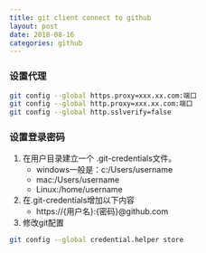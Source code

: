 ```yaml
---
title: git client connect to github 
layout: post
date: 2018-08-16
categories: github
---
```


### 设置代理

```bash
git config --global https.proxy=xxx.xx.com:端口
git config --global http.proxy=xxx.xx.com:端口
git config --global http.sslverify=false
```

### 设置登录密码

1. 在用户目录建立一个 .git-credentials文件。
   * windows一般是：c:/Users/username
   * mac:/Users/username
   * Linux:/home/username
2. 在.git-credentials增加以下内容
   * https://{用户名}:{密码}@github.com
3. 修改git配置

```bash
git config --global credential.helper store
```